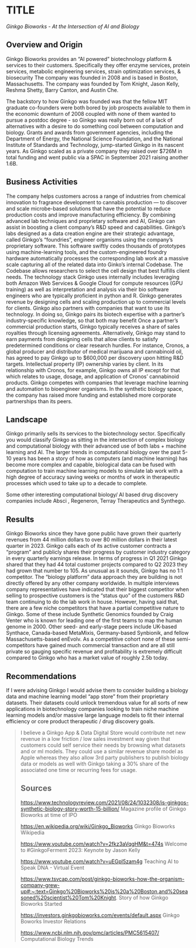 # TITLE
*Ginkgo Bioworks - At the Intersection of AI and Biology*

## Overview and Origin
Ginkgo Bioworks provides an “AI powered” biotechnology platform & services to their customers. Specifically they offer enzyme services, protein services, metabolic engineering services, strain optimization services, & biosecurity 
The company was founded in 2008 and is based in Boston, Massachusetts. The company was founded by Tom Knight, Jason Kelly, Reshma Shetty, Barry Canton, and Austin Che. 

The backstory to how Ginkgo was founded was that the fellow MIT graduate co-founders were both bored by job prospects available to them in the economic downturn of 2008 coupled with none of them wanted to pursue a postdoc degree - so Ginkgo was really born out of a lack of alternatives with a desire to do something cool between computation and biology. Grants and awards from government agencies, including the Department of Energy, the National Science Foundation, and the National Institute of Standards and Technology, jump-started Ginkgo in its nascent years.
As Ginkgo scaled as a private company they raised over $726M in total funding and went public via a SPAC in September 2021 raising another 1.6B. 

## Business Activities
The company helps customers across a range of industries from chemical innovation to fragrance development to cannabis production — to discover and scale microbe-based solutions that have the potential to reduce production costs and improve manufacturing efficiency.
By combining advanced lab techniques and proprietary software and AI, Ginkgo can assist in boosting a client company’s R&D speed and capabilities.
Ginkgo’s labs designed as a data creation engine are their strategic advantage, called Ginkgo’s “foundries”, engineer organisms using the company’s proprietary software. This software swiftly codes thousands of prototypes using machine-learning tools, and the custom-engineered foundry hardware automatically processes the corresponding lab work at a massive scale capturing all of the related data into Ginko’s internal Codebase. The Codebase allows researchers to select the cell design that best fulfills client needs. The technology stack Ginkgo uses internally includes leveraging both Amazon Web Services & Google Cloud for compute resources (GPU training) as well as interpretation and analysis via their bio software engineers who are typically proficient in python and R. 
Ginkgo generates revenue by designing cells and scaling production up to commercial levels for clients. Ginkgo also partners with companies that want to use its technology. In doing so, Ginkgo pairs its biotech expertise with a partner’s industry-specific knowledge, so that both may benefit Once a partner’s commercial production starts, Ginkgo typically receives a share of sales royalties through licensing agreements.
Alternatively, Ginkgo may stand to earn payments from designing cells that allow clients to satisfy predetermined conditions or clear research hurdles. For instance, Cronos, a global producer and distributor of medical marijuana and cannabinoid oil, has agreed to pay Ginkgo up to $600,000 per discovery upon hitting R&D targets.
Intellectual property (IP) ownership varies by client. In its relationship with Cronos, for example, Ginkgo owns all IP except for that which relates to usage, dosage, and application of Cronos’ cannabinoid products.
Ginkgo competes with companies that leverage machine learning and automation to bioengineer organisms. In the synthetic biology space, the company has raised more funding and established more corporate partnerships than its peers.

## Landscape
Ginkgo primarily sells its services to the biotechnology sector. Specifically you would classify Ginkgo as sitting in the intersection of complex biology and computational biology with their advanced use of both labs + machine learning and AI. The larger trends in computational biology over the past 5-10 years has been a story of how as computers (and machine learning) has become more complex and capable, biological data can be fused with computation to train machine learning models to simulate lab work with a high degree of accuracy saving weeks or months of work in therapeutic processes which used to take up to a decade to complete. 

Some other interesting computational biology/ AI based drug discovery companies include Absci , Regeneron, Terray Therapeutics and Synthego. 

## Results
Ginkgo Bioworks since they have gone public have grown their quarterly revenues from 44 million dollars to over 80 million dollars in their latest quarter in 2023. 
Ginkgo calls each of its active customer contracts a “program” and publicly shares their progress by customer industry category in every quarterly earnings release. In terms of progress in Q1 2021 Ginkgo shared that they had 44 total customer projects compared to Q2 2023 they had grown that number to 105. 
As unusual as it sounds, Ginkgo has no 1:1 competitor. The “biology platform” data approach they are building is not directly offered by any other company worldwide. In multiple interviews company representatives have indicated that their biggest competitor when selling to prospective customers is the “status quo” of the customers R&D team continuing to do the lab work in house. 
However, having said that, there are a few niche competitors that have a partial competitive nature to Ginkgo. Some of these include Synthetic Genomics founded by Craig Venter who is known for leading one of the first teams to map the human genome in 2000. Other seed- and early-stage peers include UK-based Synthace, Canada-based MetaMixis, Germany-based Synbionik, and fellow Massachusetts-based enEvolv. As a competitive cohort none of these semi-competitors have gained much commercial transaction and are all still private so gauging specific revenue and profitability is extremely difficult compared to Ginkgo who has a market value of roughly 2.5b today. 

## Recommendations
If I were advising Ginkgo I would advise them to consider building a biology data and machine learning model “app store” from their proprietary datasets. Their datasets could unlock tremendous value for all sorts of new applications in biotechnology companies looking to train niche machine learning models and/or massive large language models to fit their internal efficiency or core product therapeutic / drug discovery goals. 

<blockquote>I believe a Ginkgo App & Data Digital Store would contribute net new revenue in a low friction / low sales investment way given that customers could self service their needs by browsing what datasets and or ml models. They could use a similar revenue share model as Apple whereas they also allow 3rd party publishers to publish biology data or models as well with Ginkgo taking a 30% share of the associated one time or recurring fees for usage. 

## Sources 
https://www.technologyreview.com/2021/08/24/1032308/is-ginkgos-synthetic-biology-story-worth-15-billion/
Magazine profile of Ginkgo Bioworks at time of IPO 

https://en.wikipedia.org/wiki/Ginkgo_Bioworks
Ginkgo Bioworks Wikipedia 

https://www.youtube.com/watch?v=2fkz3aVqgHM&t=474s
Welcome to #GinkgoFerment 2023: Keynote by Jason Kelly

https://www.youtube.com/watch?v=uEGpl5zam4g
Teaching AI to Speak DNA - Virtual Event

https://www.tsvcap.com/post/ginkgo-bioworks-how-the-organism-company-grew-up#:~:text=Ginkgo%20Bioworks%20is%20a%20Boston,and%20seasoned%20scientist%20Tom%20Knight.
Story of how Ginkgo Bioworks Started 

https://investors.ginkgobioworks.com/events/default.aspx
Ginkgo Boworks Investor Relations 

https://www.ncbi.nlm.nih.gov/pmc/articles/PMC5615407/
Computational Biology Trends 

